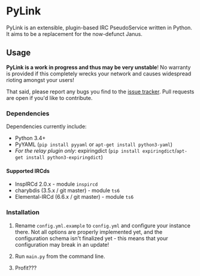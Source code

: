 # PyLink

PyLink is an extensible, plugin-based IRC PseudoService written in Python. It aims to be a replacement for the now-defunct Janus.

## Usage

**PyLink is a work in progress and thus may be very unstable**! No warranty is provided if this completely wrecks your network and causes widespread rioting amongst your users!

That said, please report any bugs you find to the [issue tracker](https://github.com/GLolol/PyLink/issues). Pull requests are open if you'd like to contribute.

### Dependencies

Dependencies currently include:

* Python 3.4+
* PyYAML (`pip install pyyaml` or `apt-get install python3-yaml`)
* *For the relay plugin only*: expiringdict (`pip install expiringdict`/`apt-get install python3-expiringdict`)

#### Supported IRCds

* InspIRCd 2.0.x - module `inspircd`
* charybdis (3.5.x / git master) - module `ts6`
* Elemental-IRCd (6.6.x / git master) - module `ts6`

### Installation

1) Rename `config.yml.example` to `config.yml` and configure your instance there. Not all options are properly implemented yet, and the configuration schema isn't finalized yet - this means that your configuration may break in an update!

2) Run `main.py` from the command line.

3) Profit???
